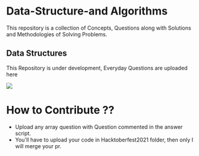 # Data-Structure-and Algorithms
This repository is a collection of Concepts, Questions along with Solutions and Methodologies of Solving Problems. 

## Data Structures

This Repository is under development, Everyday Questions are uploaded here

![](https://media3.giphy.com/media/LmNwrBhejkK9EFP504/giphy.gif?cid=ecf05e47id1tenbckue8lrdetvccricublrkrekfm53uhbx5&rid=giphy.gif&ct=g)

# How to Contribute ??
- Upload any array question with Question commented in the answer script.
- You'll have to upload your code in Hacktoberfest2021 folder, then only I will merge your pr.
